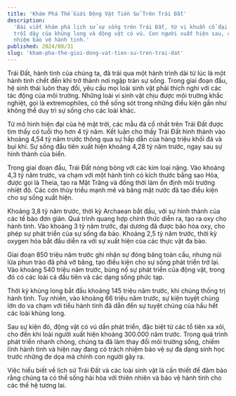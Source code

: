 ```yaml
---
title: 'Khám Phá Thế Giới Động Vật Tiền Sử Trên Trái Đất'
description:
  'Bài viết khám phá lịch sử sự sống trên Trái Đất, từ vi khuẩn cổ đại đến sự
  trỗi dậy của khủng long và động vật có vú. Con người xuất hiện sau, có trách
  nhiệm bảo vệ hành tinh.'
published: 2024/08/31
slug: 'kham-pha-the-gioi-dong-vat-tien-su-tren-trai-dat'
---
```


Trái Đất, hành tinh của chúng ta, đã trải qua một hành trình dài từ lúc là một
hành tinh chết đến khi trở thành nơi ngập tràn sự sống. Trong giai đoạn đầu, hệ
sinh thái luôn thay đổi, yêu cầu mọi loài sinh vật phải thích nghi với các tác
động của môi trường. Những loài vi sinh vật chịu được môi trường khắc nghiệt,
gọi là extremophiles, có thể sống sót trong những điều kiện gần như không thể
duy trì sự sống cho các loài khác.

Từ mô hình hiện đại của hệ mặt trời, các mẫu đá cổ nhất trên Trái Đất được tìm
thấy có tuổi thọ hơn 4 tỷ năm. Kết luận cho thấy Trái Đất hình thành vào khoảng
4,54 tỷ năm trước thông qua sự hấp dẫn của hàng triệu khối đá và bụi khí. Sự
sống đầu tiên xuất hiện khoảng 4,28 tỷ năm trước, ngay sau sự hình thành của
biển.

Trong giai đoạn đầu, Trái Đất nóng bỏng với các kim loại nặng. Vào khoảng 4,3 tỷ
năm trước, va chạm với một hành tinh có kích thước bằng sao Hỏa, được gọi là
Theia, tạo ra Mặt Trăng và đồng thời làm ổn định môi trường nhiệt độ. Các cơn
thủy triều mạnh mẽ và băng mặt nước đã tạo điều kiện cho sự sống xuất hiện.

Khoảng 3,8 tỷ năm trước, thời kỳ Archaean bắt đầu, với sự hình thành của các tế
bào đơn giản. Quá trình quang hợp chính thức diễn ra, tạo ra oxy cho hành tinh.
Vào khoảng 3 tỷ năm trước, đại dương đã được bão hòa oxy, cho phép sự phát triển
của sự sống đa bào. Khoảng 2,5 tỷ năm trước, thời kỳ oxygen hóa bắt đầu diễn ra
với sự xuất hiện của các thực vật đa bào.

Giai đoạn 850 triệu năm trước ghi nhận sự đóng băng toàn cầu, nhưng núi lửa phun
trào đã phá vỡ băng, tạo điều kiện cho sự sống phát triển trở lại. Vào khoảng
540 triệu năm trước, bùng nổ sự phát triển của động vật, trong đó có các loài cá
đầu tiên và các dạng sống phức tạp.

Thời kỳ khủng long bắt đầu khoảng 145 triệu năm trước, khi chúng thống trị hành
tinh. Tuy nhiên, vào khoảng 66 triệu năm trước, sự kiện tuyệt chủng lớn do va
chạm với tiểu hành tinh đã dẫn đến sự tuyệt chủng của hầu hết các loài khủng
long.

Sau sự kiện đó, động vật có vú dần phát triển, đặc biệt từ các tổ tiên xa xôi,
cho đến khi loài người xuất hiện khoảng 300.000 năm trước. Trong quá trình phát
triển nhanh chóng, chúng ta đã làm thay đổi môi trường sống, chiếm lĩnh hành
tinh và hiện nay đang có trách nhiệm bảo vệ sự đa dạng sinh học trước những đe
dọa mà chính con người gây ra.

Việc hiểu biết về lịch sử Trái Đất và các loài sinh vật là cần thiết để đảm bảo
rằng chúng ta có thể sống hài hòa với thiên nhiên và bảo vệ hành tinh cho các
thế hệ tương lai.
